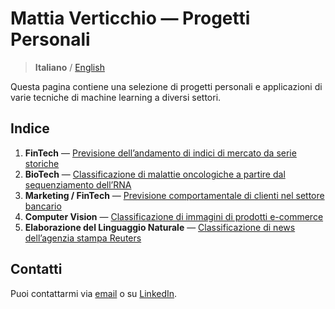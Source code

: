 # Mattia Verticchio — Progetti Personali
> **Italiano** / [English](https://github.com/MattiaVerticchio/PersonalProjects/blob/master/README_EN.md)

Questa pagina contiene una selezione di progetti personali e applicazioni di varie tecniche di machine learning a diversi settori.

## Indice
1. **FinTech** — [Previsione dell’andamento di indici di mercato da serie storiche](https://github.com/MattiaVerticchio/PersonalProjects/blob/master/MarketForecasting/MarketForecasting.md)
1. **BioTech** — [Classificazione di malattie oncologiche a partire dal sequenziamento dell’RNA]()
1. **Marketing / FinTech** — [Previsione comportamentale di clienti nel settore bancario]()
1. **Computer Vision** — [Classificazione di immagini di prodotti e-commerce]()
1. **Elaborazione del Linguaggio Naturale** — [Classificazione di news dell’agenzia stampa Reuters]()

## Contatti
Puoi contattarmi via [email](email@email.com) o su [LinkedIn](https://www.linkedin.com).
